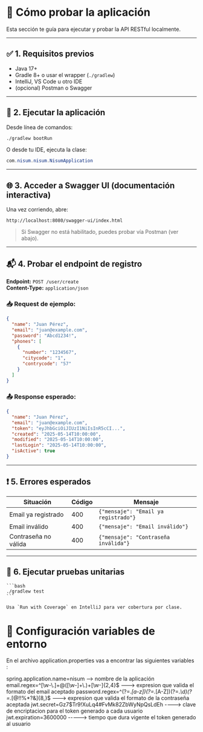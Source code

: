 # 🧪 Cómo probar la aplicación

Esta sección te guía para ejecutar y probar la API RESTful localmente.

---

## ✅ 1. Requisitos previos

- Java 17+
- Gradle 8+ o usar el wrapper (`./gradlew`)
- IntelliJ, VS Code u otro IDE
- (opcional) Postman o Swagger

---

## 🚀 2. Ejecutar la aplicación

Desde línea de comandos:

```bash
./gradlew bootRun
```

O desde tu IDE, ejecuta la clase:

```java
com.nisum.nisum.NisumApplication
```

---

## 🌐 3. Acceder a Swagger UI (documentación interactiva)

Una vez corriendo, abre:

```
http://localhost:8080/swagger-ui/index.html
```

> Si Swagger no está habilitado, puedes probar vía Postman (ver abajo).

---

## 📬 4. Probar el endpoint de registro

**Endpoint:** `POST /user/create`  
**Content-Type:** `application/json`

### 📥 Request de ejemplo:

```json
{
  "name": "Juan Pérez",
  "email": "juan@example.com",
  "password": "Abcd1234!",
  "phones": [
    {
      "number": "1234567",
      "citycode": "1",
      "contrycode": "57"
    }
  ]
}
```

### 📤 Response esperado:

```json
{
  "name": "Juan Pérez",
  "email": "juan@example.com",
  "token": "eyJhbGciOiJIUzI1NiIsInR5cCI...",
  "created": "2025-05-14T10:00:00",
  "modified": "2025-05-14T10:00:00",
  "lastLogin": "2025-05-14T10:00:00",
  "isActive": true
}
```

---

## ❗ 5. Errores esperados

| Situación                     | Código | Mensaje                     |
|------------------------------|--------|-----------------------------|
| Email ya registrado          | 400    | `{"mensaje": "Email ya registrado"}` |
| Email inválido               | 400    | `{"mensaje": "Email inválido"}`     |
| Contraseña no válida         | 400    | `{"mensaje": "Contraseña inválida"}`|

---

## 🧪 6. Ejecutar pruebas unitarias

    ```bash
    ./gradlew test
    ```

    Usa `Run with Coverage` en IntelliJ para ver cobertura por clase.

# 🧪 Configuración variables de entorno

   En el archivo application.properties vas a encontrar las siguientes variables : 

  spring.application.name=nisum            --> nombre de la aplicación 
  email.regex=^[\\w-\\.]+@([\\w-]+\\.)+[\\w-]{2,4}$    ---> expresion que valida el formato del email aceptado
  password.regex=^(?=.*[a-z])(?=.*[A-Z])(?=.*\\d)(?=.*[@$!%*?&])[A-Za-z\\d@$!%*?&]{8,}$   ---> expresion que valida el formato de la contraseña aceptada
  jwt.secret=Gz7$Tr9!XuLq4#FvMk82ZbWyNpQsLdEh  ----> clave de encriptacion para el token generado a cada usuario
  jwt.expiration=3600000   -----> tiempo que dura vigente el token generado al usuario 
